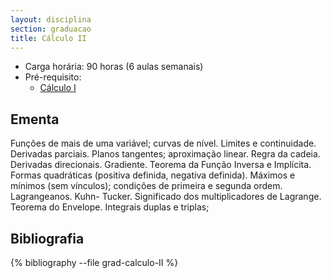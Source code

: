 ```yaml
---
layout: disciplina
section: graduacao
title: Cálculo II
---
```


- Carga horária: 90 horas (6 aulas semanais) 
- Pré-requisito: 
    - [Cálculo I](calculo-I.html)

## Ementa 

Funções de mais de uma variável; curvas de nível. Limites e
continuidade. Derivadas parciais. Planos tangentes; aproximação
linear. Regra da cadeia. Derivadas direcionais. Gradiente. Teorema da
Função Inversa e Implícita. Formas quadráticas (positiva definida,
negativa definida). Máximos e mínimos (sem vínculos); condições de
primeira e segunda ordem. Lagrangeanos. Kuhn- Tucker. Significado dos
multiplicadores de Lagrange. Teorema do Envelope. Integrais duplas e
triplas;

## Bibliografia

{% bibliography --file grad-calculo-II %}

